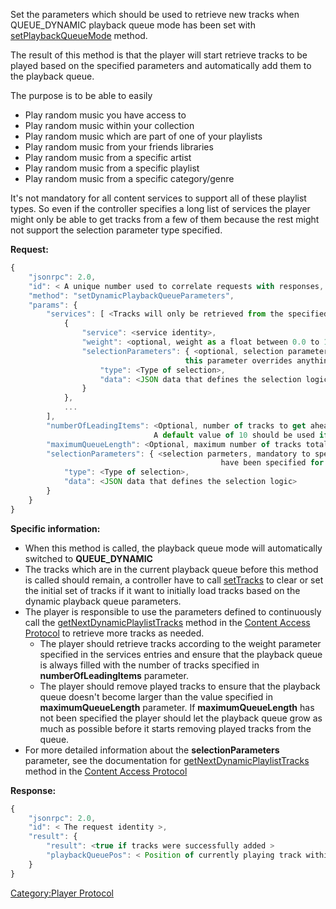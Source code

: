Set the parameters which should be used to retrieve new tracks when
QUEUE_DYNAMIC playback queue mode has been set with
[setPlaybackQueueMode](../Player_Protocol/setPlaybackQueueMode "wikilink")
method.

The result of this method is that the player will start retrieve tracks
to be played based on the specified parameters and automatically add
them to the playback queue.

The purpose is to be able to easily

  - Play random music you have access to
  - Play random music within your collection
  - Play random music which are part of one of your playlists
  - Play random music from your friends libraries
  - Play random music from a specific artist
  - Play random music from a specific playlist
  - Play random music from a specific category/genre

It's not mandatory for all content services to support all of these
playlist types. So even if the controller specifies a long list of
services the player might only be able to get tracks from a few of them
because the rest might not support the selection parameter type
specified.

**Request:**

``` javascript
{
    "jsonrpc": 2.0,
    "id": < A unique number used to correlate requests with responses, see JSON-RPC specification for more information >,
    "method": "setDynamicPlaybackQueueParameters",
    "params": {
        "services": [ <Tracks will only be retrieved from the specified services>
            {
                "service": <service identity>,
                "weight": <optional, weight as a float between 0.0 to 1.0, where not specified means 1.0>
                "selectionParameters": { <optional, selection parameters specific to a specific service
                                       this parameter overrides anything specified on the top level selectionParameters attributes>
                    "type": <Type of selection>,
                    "data": <JSON data that defines the selection logic>
                }
            },
            ...
        ],
        "numberOfLeadingItems": <Optional, number of tracks to get ahead of current position in the playback queue.
                                A default value of 10 should be used if not specified.>
        "maximumQueueLength": <Optional, maximum number of tracks totally in the playback queue. >
        "selectionParameters": { <selection parmeters, mandatory to specify unless specific selection parameters
                                               have been specified for each individual service under the services parameter>
            "type": <Type of selection>,
            "data": <JSON data that defines the selection logic>
        }
    }
}
```

**Specific information:**

  - When this method is called, the playback queue mode will
    automatically switched to **QUEUE_DYNAMIC**
  - The tracks which are in the current playback queue before this
    method is called should remain, a controller have to call
    [setTracks](../Player_Protocol/setTracks "wikilink") to clear or
    set the initial set of tracks if it want to initially load tracks
    based on the dynamic playback queue parameters.
  - The player is responsible to use the parameters defined to
    continuously call the
    [getNextDynamicPlaylistTracks](../Content_Access_Protocol/getNextDynamicPlaylistTracks "wikilink")
    method in the [Content Access
    Protocol](../Content_Access_Protocol "wikilink") to retrieve more
    tracks as needed.
      - The player should retrieve tracks according to the weight
        parameter specified in the services entries and ensure that the
        playback queue is always filled with the number of tracks
        specified in **numberOfLeadingItems** parameter.
      - The player should remove played tracks to ensure that the
        playback queue doesn't become larger than the value specified in
        **maximumQueueLength** parameter. If **maximumQueueLength** has
        not been specified the player should let the playback queue grow
        as much as possible before it starts removing played tracks from
        the queue.
  - For more detailed information about the **selectionParameters**
    parameter, see the documentation for
    [getNextDynamicPlaylistTracks](../Content_Access_Protocol/getNextDynamicPlaylistTracks "wikilink")
    method in the [Content Access
    Protocol](../Content_Access_Protocol "wikilink")

**Response:**

``` javascript
{
    "jsonrpc": 2.0,
    "id": < The request identity >,
    "result": {
        "result": <true if tracks were successfully added >
        "playbackQueuePos": < Position of currently playing track within the playback queue >
    }
}
```

[Category:Player Protocol](Category:Player_Protocol "wikilink")
